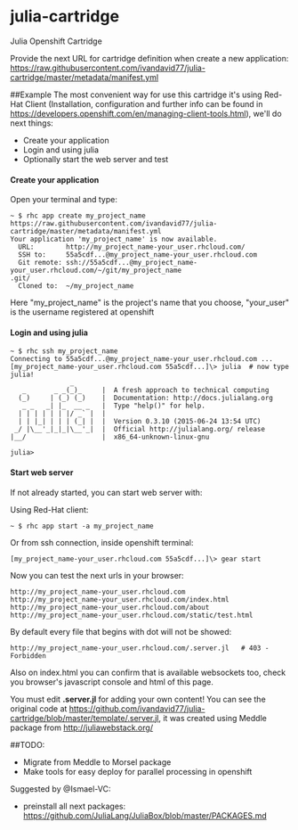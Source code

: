 # julia-cartridge


Julia Openshift Cartridge



Provide the next URL for cartridge definition when create a new application:
https://raw.githubusercontent.com/ivandavid77/julia-cartridge/master/metadata/manifest.yml

##Example
The most convenient way for use this cartridge it's using Red-Hat Client (Installation, configuration and further info can be found in https://developers.openshift.com/en/managing-client-tools.html), we'll do next things:
* Create your application
* Login and using julia
* Optionally start the web server and test

#### Create your application
Open your terminal and type:
<pre><code>~ $ rhc app create my_project_name https://raw.githubusercontent.com/ivandavid77/julia-cartridge/master/metadata/manifest.yml
Your application 'my_project_name' is now available.
  URL:        http://my_project_name-your_user.rhcloud.com/
  SSH to:     55a5cdf...@my_project_name-your_user.rhcloud.com
  Git remote: ssh://55a5cdf...@my_project_name-your_user.rhcloud.com/~/git/my_project_name
.git/
  Cloned to:  ~/my_project_name
</code></pre>
Here "my_project_name" is the project's name that you choose, "your_user" is the username registered at openshift


#### Login and using julia
<pre><code>~ $ rhc ssh my_project_name
Connecting to 55a5cdf...@my_project_name-your_user.rhcloud.com ...
[my_project_name-your_user.rhcloud.com 55a5cdf...]\> julia  # now type julia!
               _
   _       _ _(_)_     |  A fresh approach to technical computing
  (_)     | (_) (_)    |  Documentation: http://docs.julialang.org
   _ _   _| |_  __ _   |  Type "help()" for help.
  | | | | | | |/ _` |  |
  | | |_| | | | (_| |  |  Version 0.3.10 (2015-06-24 13:54 UTC)
 _/ |\__'_|_|_|\__'_|  |  Official http://julialang.org/ release
|__/                   |  x86_64-unknown-linux-gnu

julia></code></pre>

#### Start web server
If not already started, you can start web server with:

Using Red-Hat client:
<pre><code>~ $ rhc app start -a my_project_name</code></pre>

Or from ssh connection, inside openshift terminal:
<pre><code>[my_project_name-your_user.rhcloud.com 55a5cdf...]\> gear start</code></pre>

Now you can test the next urls in your browser:
<pre><code>http://my_project_name-your_user.rhcloud.com
http://my_project_name-your_user.rhcloud.com/index.html
http://my_project_name-your_user.rhcloud.com/about
http://my_project_name-your_user.rhcloud.com/static/test.html</code></pre>

By default every file that begins with dot will not be showed:
<pre><code>http://my_project_name-your_user.rhcloud.com/.server.jl   # 403 - Forbidden</code></pre>


Also on index.html you can confirm that is available websockets too, check you browser's javascript console and html of this page.


You must edit <strong>.server.jl</strong> for adding your own content! You can see the original code at https://github.com/ivandavid77/julia-cartridge/blob/master/template/.server.jl, it was created using Meddle package from http://juliawebstack.org/


##TODO:
* Migrate from Meddle to Morsel package
* Make tools for easy deploy for parallel processing in openshift

Suggested by @Ismael-VC:

* preinstall all next packages: https://github.com/JuliaLang/JuliaBox/blob/master/PACKAGES.md
